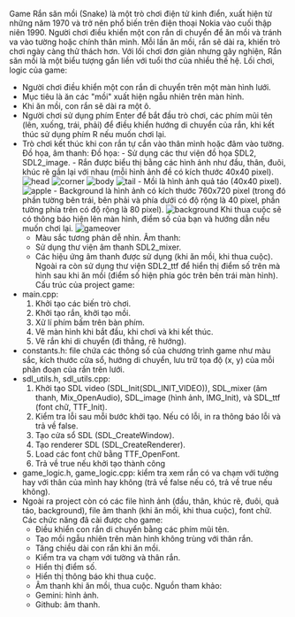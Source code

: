 Game Rắn săn mồi (Snake) là một trò chơi điện tử kinh điển, xuất hiện từ những năm 1970 và trở nên phổ biến trên điện thoại Nokia vào cuối thập niên 1990. Người chơi điều khiển một con rắn di chuyển để ăn mồi và tránh va vào tường hoặc chính thân mình. Mỗi lần ăn mồi, rắn sẽ dài ra, khiến trò chơi ngày càng thử thách hơn. Với lối chơi đơn giản nhưng gây nghiện, Rắn săn mồi là một biểu tượng gắn liền với tuổi thơ của nhiều thế hệ.
Lối chơi, logic của game:
 - Người chơi điều khiển một con rắn di chuyển trên một màn hình lưới.
 - Mục tiêu là ăn các "mồi" xuất hiện ngẫu nhiên trên màn hình.
 - Khi ăn mồi, con rắn sẽ dài ra một ô.
 - Người chơi sử dụng phím Enter để bắt đầu trò chơi, các phím mũi tên (lên, xuống, trái, phải) để điều khiển hướng di chuyển của rắn, khi kết thúc sử dụng phím R nếu muốn chơi lại.
 - Trò chơi kết thúc khi con rắn tự cắn vào thân mình hoặc đâm vào tường.
Đồ họa, âm thanh:
     Đồ họa: 
       - Sử dụng các thư viện đồ họa SDL2, SDL2_image.
       - Rắn được biểu thị bằng các hình ảnh như đầu, thân, đuôi, khúc rẽ gắn lại với nhau (mỗi hình ảnh đề có kích thước 40x40 pixel).
   ![head](https://github.com/user-attachments/assets/6498f3b8-25ee-4f13-ab32-70d5d3e4aa9c)
   ![corner](https://github.com/user-attachments/assets/f5e94637-a0a9-473e-b487-37860393add2)
   ![body](https://github.com/user-attachments/assets/c182ba24-f045-4f1b-a2d4-9ba8c981279c)
   ![tail](https://github.com/user-attachments/assets/4c1aff98-2a4e-4004-a3ef-e660e8c40718)
       - Mồi là hình ảnh quả táo (40x40 pixel).
   ![apple](https://github.com/user-attachments/assets/35d0862f-a43c-4d71-915c-1a0fc53adc4f)
       - Background là hình ảnh có kích thước 760x720 pixel (trong đó phần tường bên trái, bên phải và phía dưới có độ rộng là 40 pixel, phần tường phía trên có độ rộng là 
80 pixel).
   ![background](https://github.com/user-attachments/assets/7b3bf0da-fdfb-4277-bfcc-17b040a86d1f)
   Khi thua cuộc sẽ có thông báo hiện lên màn hình, điểm số của bạn và hướng dẫn nếu muốn chơi lại.
![gameover](https://github.com/user-attachments/assets/a71e73cf-8f73-435e-b6e0-21d36b6786af)
      - Màu sắc tương phản dễ nhìn.
    Âm thanh: 
      - Sử dụng thư viện âm thanh SDL2_mixer.
      - Các hiệu ứng âm thanh được sử dụng (khi ăn mồi, khi thua cuộc).
      Ngoài ra còn sử dụng thư viện SDL2_ttf để hiển thị điểm số trên mà hình sau khi ăn mồi (điểm số hiện phía góc trên bên trái màn hình).
Cấu trúc của project game:
- main.cpp:
  1. Khởi tạo các biến trò chơi.
  2. Khởi tạo rắn, khởi tạo mồi.
  3. Xử lí phím bấm trên bàn phím.
  4. Vẽ màn hình khi bắt đầu, khi chơi và khi kết thúc.
  5. Vẽ rắn khi di chuyển (đi thẳng, rẽ hướng).
- constants.h: file chứa các thông số của chương trình game như màu sắc, kích thước cửa sổ, hướng di chuyển, lưu trữ tọa độ (x, y) của mỗi phân đoạn của rắn trên lưới.
- sdl_utils.h, sdl_utils.cpp:
  1. Khởi tạo SDL video (SDL_Init(SDL_INIT_VIDEO)), SDL_mixer (âm thanh, Mix_OpenAudio), SDL_image (hình ảnh, IMG_Init), và SDL_ttf (font chữ, TTF_Init). 
  2. Kiểm tra lỗi sau mỗi bước khởi tạo. Nếu có lỗi, in ra thông báo lỗi và trả về false. 
  3. Tạo cửa sổ SDL (SDL_CreateWindow). 
  4. Tạo renderer SDL (SDL_CreateRenderer). 
  5. Load các font chữ bằng TTF_OpenFont. 
  6. Trả về true nếu khởi tạo thành công
- game_logic.h, game_logic.cpp: kiểm tra xem rắn có va chạm với tường hay với thân của mình hay không (trả về false nếu có, trả về true nếu không).
- Ngoài ra project còn có các file hình ảnh (đầu, thân, khúc rẽ, đuôi, quả táo, background), file âm thanh (khi ăn mồi, khi thua cuộc), font chữ.
Các chức năng đã cài được cho game:
  - Điều khiển con rắn di chuyển bằng các phím mũi tên. 
  - Tạo mồi ngẫu nhiên trên màn hình không trùng với thân rắn. 
  - Tăng chiều dài con rắn khi ăn mồi. 
  - Kiểm tra va chạm với tường và thân rắn. 
  - Hiển thị điểm số. 
  - Hiển thị thông báo khi thua cuộc. 
  - Âm thanh khi ăn mồi, thua cuộc. 
Nguồn tham khảo:
  - Gemini: hình ảnh.
  - Github: âm thanh.













